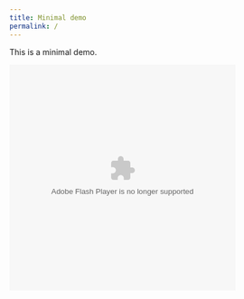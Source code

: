 ```yaml
---
title: Minimal demo
permalink: /
---
```


This is a minimal demo.

<object data="./006699.swf" type="application/x-shockwave-flash" width="400" height="400">
  <param name="movie" value="./006a699.swf" />
  <param name="allowScriptAccess" value="sameDomain" />
  <param name="quality" value="high" />
  <param name="scale" value="noscale" />
  <param name="menu" value="false" />
</object>

<script src="./ruffle.js"></script>

